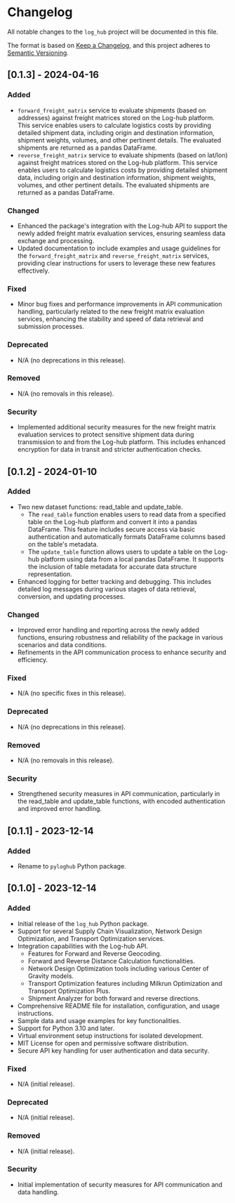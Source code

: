 # Changelog

All notable changes to the `log_hub` project will be documented in this file.

The format is based on [Keep a Changelog](https://keepachangelog.com/en/1.0.0/), and this project adheres to [Semantic Versioning](https://semver.org/spec/v2.0.0.html).



## [0.1.3] - 2024-04-16

### Added
- `forward_freight_matrix` service to evaluate shipments (based on addresses) against freight matrices stored on the Log-hub platform. This service enables users to calculate logistics costs by providing detailed shipment data, including origin and destination information, shipment weights, volumes, and other pertinent details. The evaluated shipments are returned as a pandas DataFrame.
- `reverse_freight_matrix` service to evaluate shipments (based on lat/lon) against freight matrices stored on the Log-hub platform. This service enables users to calculate logistics costs by providing detailed shipment data, including origin and destination information, shipment weights, volumes, and other pertinent details. The evaluated shipments are returned as a pandas DataFrame.

### Changed
- Enhanced the package's integration with the Log-hub API to support the newly added freight matrix evaluation services, ensuring seamless data exchange and processing.
- Updated documentation to include examples and usage guidelines for the `forward_freight_matrix` and `reverse_freight_matrix` services, providing clear instructions for users to leverage these new features effectively.

### Fixed
- Minor bug fixes and performance improvements in API communication handling, particularly related to the new freight matrix evaluation services, enhancing the stability and speed of data retrieval and submission processes.

### Deprecated
- N/A (no deprecations in this release).

### Removed
- N/A (no removals in this release).

### Security
- Implemented additional security measures for the new freight matrix evaluation services to protect sensitive shipment data during transmission to and from the Log-hub platform. This includes enhanced encryption for data in transit and stricter authentication checks.


## [0.1.2] - 2024-01-10

### Added
- Two new dataset functions: read_table and update_table.
    - The `read_table` function enables users to read data from a specified table on the Log-hub platform and convert it into a pandas DataFrame. This feature includes secure access via basic authentication and automatically formats DataFrame columns based on the table's metadata.
    - The `update_table` function allows users to update a table on the Log-hub platform using data from a local pandas DataFrame. It supports the inclusion of table metadata for accurate data structure representation.
- Enhanced logging for better tracking and debugging. This includes detailed log messages during various stages of data retrieval, conversion, and updating processes.

### Changed
- Improved error handling and reporting across the newly added functions, ensuring robustness and reliability of the package in various scenarios and data conditions.
- Refinements in the API communication process to enhance security and efficiency.

### Fixed
- N/A (no specific fixes in this release).

### Deprecated
- N/A (no deprecations in this release).

### Removed
- N/A (no removals in this release).

### Security
- Strengthened security measures in API communication, particularly in the read_table and update_table functions, with encoded authentication and improved error handling.

## [0.1.1] - 2023-12-14

### Added
- Rename to `pyloghub` Python package.


## [0.1.0] - 2023-12-14

### Added
- Initial release of the `log_hub` Python package.
- Support for several Supply Chain Visualization, Network Design Optimization, and Transport Optimization services.
- Integration capabilities with the Log-hub API.
    - Features for Forward and Reverse Geocoding.
    - Forward and Reverse Distance Calculation functionalities.
    - Network Design Optimization tools including various Center of Gravity models.
    - Transport Optimization features including Milkrun Optimization and Transport Optimization Plus.
    - Shipment Analyzer for both forward and reverse directions.
- Comprehensive README file for installation, configuration, and usage instructions.
- Sample data and usage examples for key functionalities.
- Support for Python 3.10 and later.
- Virtual environment setup instructions for isolated development.
- MIT License for open and permissive software distribution.
- Secure API key handling for user authentication and data security.

### Fixed
- N/A (initial release).

### Deprecated
- N/A (initial release).

### Removed
- N/A (initial release).

### Security
- Initial implementation of security measures for API communication and data handling.

